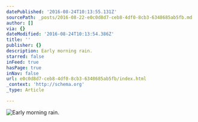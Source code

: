 ```yaml
---
datePublished: '2016-08-24T10:13:55.131Z'
sourcePath: _posts/2016-08-22-e0c0d8d7-ceb8-4df0-8cb3-6348685ab5fb.md
author: []
via: {}
dateModified: '2016-08-24T10:13:54.386Z'
title: ''
publisher: {}
description: Early morning rain.
starred: false
inFeed: true
hasPage: true
inNav: false
url: e0c0d8d7-ceb8-4df0-8cb3-6348685ab5fb/index.html
_context: 'http://schema.org'
_type: Article

---
```

![Early morning rain.](https://the-grid-user-content.s3-us-west-2.amazonaws.com/e8428d80-0b7d-4da1-93d0-ed8250323f2b.jpg)